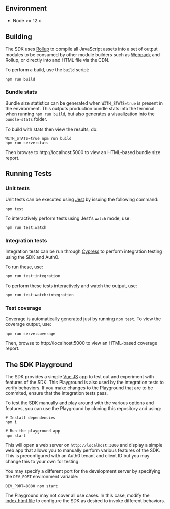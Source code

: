 ## Environment

- Node >= 12.x

## Building

The SDK uses [Rollup](https://rollupjs.org/guide/en/) to compile all JavaScript assets into a set of output modules to be consumed by other module builders such as [Webpack](https://webpack.js.org/) and Rollup, or directly into and HTML file via the CDN.

To perform a build, use the `build` script:

```
npm run build
```

### Bundle stats

Bundle size statistics can be generated when `WITH_STATS=true` is present in the environment. This outputs production bundle stats into the terminal when running `npm run build`, but also generates a visualization into the `bundle-stats` folder.

To build with stats then view the results, do:

```
WITH_STATS=true npm run build
npm run serve:stats
```

Then browse to http://localhost:5000 to view an HTML-based bundle size report.

## Running Tests

### Unit tests

Unit tests can be executed using [Jest](https://jestjs.io/) by issuing the following command:

```
npm test
```

To interactively perform tests using Jest's `watch` mode, use:

```
npm run test:watch
```

### Integration tests

Integration tests can be run through [Cypress](https://www.cypress.io/) to perform integration testing using the SDK and Auth0.

To run these, use:

```
npm run test:integration
```

To perform these tests interactively and watch the output, use:

```
npm run test:watch:integration
```

### Test coverage

Coverage is automatically generated just by running `npm test`. To view the coverage output, use:

```
npm run serve:coverage
```

Then, browse to http://localhost:5000 to view an HTML-based coverage report.

## The SDK Playground

The SDK provides a simple [Vue JS](https://vuejs.org/) app to test out and experiment with features of the SDK. This Playground is also used by the integration tests to verify behaviors. If you make changes to the Playground that are to be commited, ensure that the integration tests pass.

To test the SDK manually and play around with the various options and features, you can use the Playground by cloning this repository and using:

```
# Install dependencies
npm i

# Run the playground app
npm start
```

This will open a web server on `http://localhost:3000` and display a simple web app that allows you to manually perform various features of the SDK. This is preconfigured with an Auth0 tenant and client ID but you may change this to your own for testing.

You may specify a different port for the development server by specifying the `DEV_PORT` environment variable:

```
DEV_PORT=8080 npm start
```

The Playground may not cover all use cases. In this case, modify the [index.html file](https://github.com/auth0/auth0-spa-js/blob/master/static/index.html) to configure the SDK as desired to invoke different behaviors.
